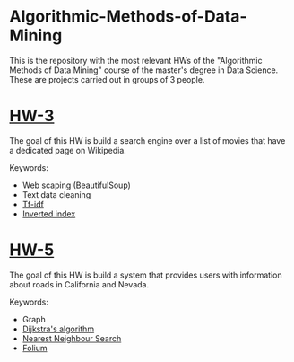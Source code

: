 # Algorithmic-Methods-of-Data-Mining

This is the repository with the most relevant HWs of the "Algorithmic Methods of Data Mining" course of the master's degree in Data Science.
These are projects carried out in groups of 3 people.

# [HW-3](https://github.com/frapez1/Algorithmic-Methods-of-Data-Mining/tree/master/HW-3)

The goal of this HW is build a search engine over a list of movies that have a dedicated page on Wikipedia.

Keywords:
  * Web scaping (BeautifulSoup)
  * Text data cleaning
  * [Tf-idf](https://it.wikipedia.org/wiki/Tf-idf)
  * [Inverted index](https://en.wikipedia.org/wiki/Inverted_index)



# [HW-5](https://github.com/frapez1/Algorithmic-Methods-of-Data-Mining/tree/master/HW-5)

The goal of this HW is build a system that provides users with information about roads in California and Nevada.

Keywords:
  * Graph
  * [Dijkstra's algorithm](https://en.wikipedia.org/wiki/Dijkstra%27s_algorithm)
  * [Nearest Neighbour Search](https://en.wikipedia.org/wiki/Nearest_neighbor_search)
  * [Folium](https://python-visualization.github.io/folium/quickstart.html)